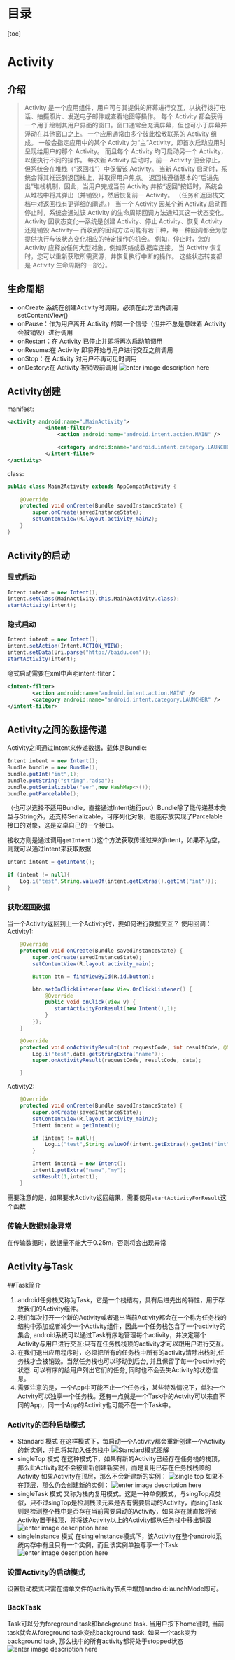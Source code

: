 # 目录
[toc]
# Activity
## 介绍
>Activity 是一个应用组件，用户可与其提供的屏幕进行交互，以执行拨打电话、拍摄照片、发送电子邮件或查看地图等操作。 每个 Activity 都会获得一个用于绘制其用户界面的窗口。窗口通常会充满屏幕，但也可小于屏幕并浮动在其他窗口之上。
一个应用通常由多个彼此松散联系的 Activity 组成。 一般会指定应用中的某个 Activity 为“主”Activity，即首次启动应用时呈现给用户的那个 Activity。 而且每个 Activity 均可启动另一个 Activity，以便执行不同的操作。 每次新 Activity 启动时，前一 Activity 便会停止，但系统会在堆栈（“返回栈”）中保留该 Activity。 当新 Activity 启动时，系统会将其推送到返回栈上，并取得用户焦点。 返回栈遵循基本的“后进先出”堆栈机制，因此，当用户完成当前 Activity 并按“返回”按钮时，系统会从堆栈中将其弹出（并销毁），然后恢复前一 Activity。 （任务和返回栈文档中对返回栈有更详细的阐述。）
当一个 Activity 因某个新 Activity 启动而停止时，系统会通过该 Activity 的生命周期回调方法通知其这一状态变化。Activity 因状态变化—系统是创建 Activity、停止 Activity、恢复 Activity 还是销毁 Activity— 而收到的回调方法可能有若干种，每一种回调都会为您提供执行与该状态变化相应的特定操作的机会。 例如，停止时，您的 Activity 应释放任何大型对象，例如网络或数据库连接。 当 Activity 恢复时，您可以重新获取所需资源，并恢复执行中断的操作。 这些状态转变都是 Activity 生命周期的一部分。
## 生命周期
- onCreate:系统在创建Activity时调用，必须在此方法内调用 setContentView()
- onPause：作为用户离开 Activity 的第一个信号（但并不总是意味着 Activity 会被销毁）进行调用
- onRestart：在 Activity 已停止并即将再次启动前调用
- onResume:在 Activity 即将开始与用户进行交互之前调用
- onStop：在 Activity 对用户不再可见时调用
- onDestory:在 Activity 被销毁前调用
![enter image description here](https://developer.android.com/images/activity_lifecycle.png)
## Activity创建
manifest:
```xml
<activity android:name=".MainActivity">
            <intent-filter>
                <action android:name="android.intent.action.MAIN" />

                <category android:name="android.intent.category.LAUNCHER" />
            </intent-filter>
</activity>
```
class:
```java
public class Main2Activity extends AppCompatActivity {
    
    @Override
    protected void onCreate(Bundle savedInstanceState) {
        super.onCreate(savedInstanceState);
        setContentView(R.layout.activity_main2);
    }
}
```
## Activity的启动
### 显式启动
```java
Intent intent = new Intent();
intent.setClass(MainActivity.this,Main2Activity.class);
startActivity(intent);
```
### 隐式启动
```java
Intent intent = new Intent();
intent.setAction(Intent.ACTION_VIEW);
intent.setData(Uri.parse("http://baidu.com"));
startActivity(intent);
```
隐式启动需要在xml中声明intent-fliter：
```xml
<intent-filter>
        <action android:name="android.intent.action.MAIN" />
        <category android:name="android.intent.category.LAUNCHER" />
</intent-filter>
```
## Activity之间的数据传递
Activity之间通过Intent来传递数据，载体是Bundle:
```java
Intent intent = new Intent();
Bundle bundle = new Bundle();
bundle.putInt("int",1);
bundle.putString("string","adsa");
bundle.putSerializable("ser",new HashMap<>());
bundle.putParcelable();
```
（也可以选择不适用Bundle，直接通过Intent进行put）Bundle除了能传递基本类型与String外，还支持Serializable，可序列化对象，也能存放实现了Parcelable接口的对象，这是安卓自己的一个接口。

接收方则是通过调用```getIntent()```这个方法获取传递过来的Intent，如果不为空，则就可以通过Intent来获取数据
```java
Intent intent = getIntent();

if (intent != null){
    Log.i("test",String.valueOf(intent.getExtras().getInt("int")));
}
```
### 获取返回数据
当一个Activity返回到上一个Activity时，要如何进行数据交互？
使用回调：
Activity1:
```java
    @Override
    protected void onCreate(Bundle savedInstanceState) {
        super.onCreate(savedInstanceState);
        setContentView(R.layout.activity_main);

        Button btn = findViewById(R.id.button);

        btn.setOnClickListener(new View.OnClickListener() {
            @Override
            public void onClick(View v) {
               startActivityForResult(new Intent(),1);
            }
        });
    }

    @Override
    protected void onActivityResult(int requestCode, int resultCode, @Nullable Intent data) {
        Log.i("test",data.getStringExtra("name"));
        super.onActivityResult(requestCode, resultCode, data);

    }
```
Activity2:
```java
    @Override
    protected void onCreate(Bundle savedInstanceState) {
        super.onCreate(savedInstanceState);
        setContentView(R.layout.activity_main2);
        Intent intent = getIntent();

        if (intent != null){
            Log.i("test",String.valueOf(intent.getExtras().getInt("int")));
        }

        Intent intent1 = new Intent();
        intent1.putExtra("name","my");
        setResult(1,intent1);
    }
```
需要注意的是，如果要求Activity返回结果，需要使用```startActivityForResult```这个函数
### 传输大数据对象异常
在传输数据时，数据量不能大于0.25m，否则将会出现异常
## Activity与Task
##Task简介
1. android任务栈又称为Task，它是一个栈结构，具有后进先出的特性，用于存放我们的Activity组件。 
2. 我们每次打开一个新的Activity或者退出当前Activity都会在一个称为任务栈的结构中添加或者减少一个Activity组件，因此一个任务栈包含了一个activity的集合, android系统可以通过Task有序地管理每个activity，并决定哪个Activity与用户进行交互:只有在任务栈栈顶的activity才可以跟用户进行交互。 
3. 在我们退出应用程序时，必须把所有的任务栈中所有的activity清除出栈时,任务栈才会被销毁。当然任务栈也可以移动到后台, 并且保留了每一个activity的状态. 可以有序的给用户列出它们的任务, 同时也不会丢失Activity的状态信息。 
4. 需要注意的是，一个App中可能不止一个任务栈，某些特殊情况下，单独一个Actvity可以独享一个任务栈。还有一点就是一个Task中的Actvity可以来自不同的App，同一个App的Activity也可能不在一个Task中。
### Activity的四种启动模式
- Standard 模式
在这样模式下，每启动一个Activity都会重新创建一个Activity的新实例，并且将其加入任务栈中
![Standard模式图解](https://img-blog.csdn.net/20160723152327677?watermark/2/text/aHR0cDovL2Jsb2cuY3Nkbi5uZXQv/font/5a6L5L2T/fontsize/400/fill/I0JBQkFCMA==/dissolve/70/gravity/SouthEast)
- singleTop 模式
在这种模式下，如果有新的Activity已经存在任务栈的栈顶，那么此Activity就不会被重新创建新实例，而是复用已存在任务栈栈顶的Activity
如果Activity在顶层，那么不会新建新的实例：
![single top](https://img-blog.csdn.net/20160723155025823?watermark/2/text/aHR0cDovL2Jsb2cuY3Nkbi5uZXQv/font/5a6L5L2T/fontsize/400/fill/I0JBQkFCMA==/dissolve/70/gravity/SouthEast)
如果不在顶层，那么仍会创建新的实例：
![enter image description here](https://img-blog.csdn.net/20160723155032885?watermark/2/text/aHR0cDovL2Jsb2cuY3Nkbi5uZXQv/font/5a6L5L2T/fontsize/400/fill/I0JBQkFCMA==/dissolve/70/gravity/SouthEast)
- singleTask 模式
 又称为栈内复用模式。这是一种单例模式，与singTop点类似，只不过singTop是检测栈顶元素是否有需要启动的Activity，而singTask则是检测整个栈中是否存在当前需要启动的Activity，如果存在就直接将该Activity置于栈顶，并将该Activity以上的Activity都从任务栈中移出销毁
![enter image description here](https://img-blog.csdn.net/20160723162300494?watermark/2/text/aHR0cDovL2Jsb2cuY3Nkbi5uZXQv/font/5a6L5L2T/fontsize/400/fill/I0JBQkFCMA==/dissolve/70/gravity/SouthEast)
- singleInstance 模式
在singleInstance模式下，该Activity在整个android系统内存中有且只有一个实例，而且该实例单独尊享一个Task
![enter image description here](https://img-blog.csdn.net/20160723180108411?watermark/2/text/aHR0cDovL2Jsb2cuY3Nkbi5uZXQv/font/5a6L5L2T/fontsize/400/fill/I0JBQkFCMA==/dissolve/70/gravity/SouthEast)
### 设置Activity的启动模式
设置启动模式只需在清单文件的activity节点中增加android:launchMode即可。
### BackTask
Task可以分为foreground task和background task. 当用户按下home键时, 当前task就会从foreground task变成background task. 如果一个task变为background task, 那么栈中的所有activity都将处于stopped状态
![enter image description here](http://www.jcodecraeer.com/uploads/allimg/121101/0020302355-0.png)